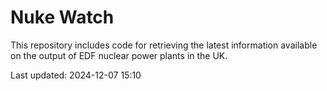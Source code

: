 # Nuke Watch

This repository includes code for retrieving the latest information available on the output of EDF nuclear power plants in the UK.

Last updated: 2024-12-07 15:10